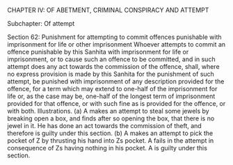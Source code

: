CHAPTER IV: OF ABETMENT, CRIMINAL CONSPIRACY AND ATTEMPT

Subchapter: Of attempt

Section 62: Punishment for attempting to commit offences punishable with imprisonment for life or other imprisonment
Whoever attempts to commit an offence punishable by this Sanhita with imprisonment for life or imprisonment, or to cause such an offence to be committed, and in such attempt does any act towards the commission of the offence, shall, where no express provision is made by this Sanhita for the punishment of such attempt, be punished with imprisonment of any description provided for the offence, for a term which may extend to one-half of the imprisonment for life or, as the case may be, one-half of the longest term of imprisonment provided for that offence, or with such fine as is provided for the offence, or with both.
Illustrations.
(a) A makes an attempt to steal some jewels by breaking open a box, and finds after so opening the box, that there is no jewel in it. He has done an act towards the commission of theft, and therefore is guilty under this section. (b) A makes an attempt to pick the pocket of Z by thrusting his hand into Zs pocket. A fails in the attempt in consequence of Zs having nothing in his pocket. A is guilty under this section.


